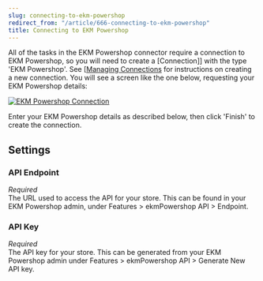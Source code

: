 ```yaml
---
slug: connecting-to-ekm-powershop
redirect_from: "/article/666-connecting-to-ekm-powershop"
title: Connecting to EKM Powershop
---
```

All of the tasks in the EKM Powershop connector require a connection to EKM Powershop, so you will need to create a [Connection]] with the type 'EKM Powershop'. See [[Managing Connections](connection]]-with-the-type-'ekm-powershop'.-see [[managing-connections) for instructions on creating a new connection. You will see a screen like the one below, requesting your EKM Powershop details:

[![EKM Powershop Connection](http://www.zynk.com/images/v2/ekm_powershop_connection.png)](http://www.zynk.com/images/v2/ekm_powershop_connection.png)

Enter your EKM Powershop details as described below, then click 'Finish' to create the connection.

## Settings
### API Endpoint
_Required_  
The URL used to access the API for your store. This can be found in your EKM Powershop admin, under Features > ekmPowershop API > Endpoint.

### API Key
_Required_  
The API key for your store. This can be generated from your EKM Powershop admin under Features > ekmPowershop API > Generate New API key.